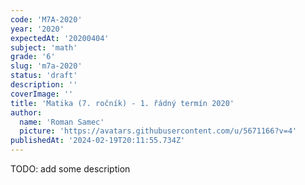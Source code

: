 ```yaml
---
code: 'M7A-2020'
year: '2020'
expectedAt: '20200404'
subject: 'math'
grade: '6'
slug: 'm7a-2020'
status: 'draft'
description: ''
coverImage: ''
title: 'Matika (7. ročník) - 1. řádný termín 2020'
author:
  name: 'Roman Samec'
  picture: 'https://avatars.githubusercontent.com/u/5671166?v=4'
publishedAt: '2024-02-19T20:11:55.734Z'
---
```


TODO: add some description